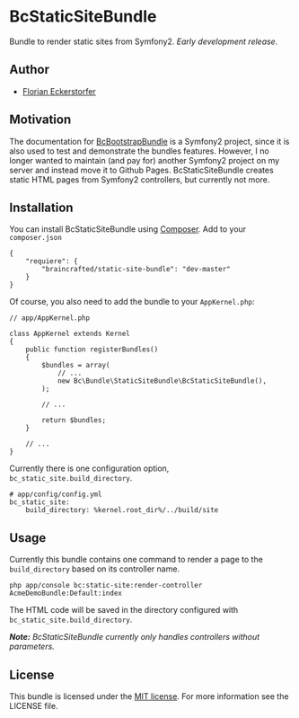 BcStaticSiteBundle
==================

Bundle to render static sites from Symfony2. *Early development release.*


Author
------

- [Florian Eckerstorfer](http://florian.ec)


Motivation
----------

The documentation for [BcBootstrapBundle](https://github.com/braincrafted/bootstrap-bundle) is a Symfony2 project, since it is also used to test and demonstrate the bundles features. However, I no longer wanted to maintain (and pay for) another Symfony2 project on my server and instead move it to Github Pages. BcStaticSiteBundle creates static HTML pages from Symfony2 controllers, but currently not more.


Installation
------------

You can install BcStaticSiteBundle using [Composer](http://getcomposer.org). Add to your `composer.json`

    {
        "requiere": {
            "braincrafted/static-site-bundle": "dev-master"
        }
    }

Of course, you also need to add the bundle to your `AppKernel.php`:

    // app/AppKernel.php

    class AppKernel extends Kernel
    {
        public function registerBundles()
        {
            $bundles = array(
                // ...
                new Bc\Bundle\StaticSiteBundle\BcStaticSiteBundle(),
            );

            // ...

            return $bundles;
        }

        // ...
    }


Currently there is one configuration option, `bc_static_site.build_directory`.

    # app/config/config.yml
    bc_static_site:
        build_directory: %kernel.root_dir%/../build/site


Usage
-----

Currently this bundle contains one command to render a page to the `build_directory` based on its controller name.

    php app/console bc:static-site:render-controller AcmeDemoBundle:Default:index

The HTML code will be saved in the directory configured with `bc_static_site.build_directory`.

***Note:** BcStaticSiteBundle currently only handles controllers without parameters.*

License
-------

This bundle is licensed under the [MIT license](http://opensource.org/licenses/MIT). For more information see the LICENSE file.
